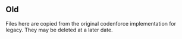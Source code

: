 ## Old
Files here are copied from the original codenforce implementation for legacy.
They may be deleted at a later date.
